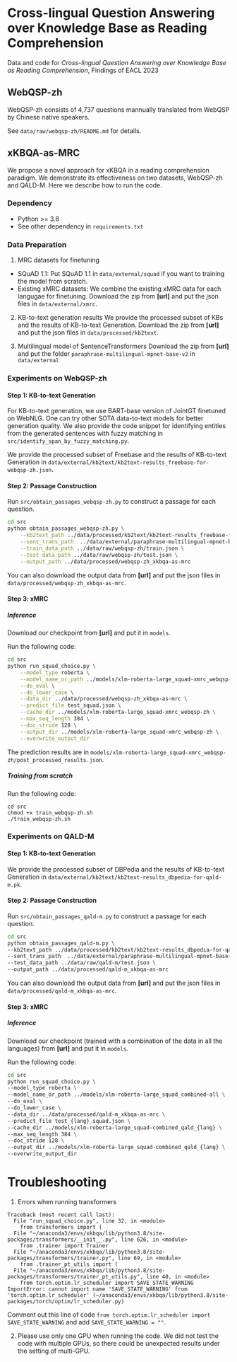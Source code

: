 # Cross-lingual Question Answering over Knowledge Base as Reading Comprehension
Data and code for *Cross-lingual Question Answering over Knowledge Base as Reading Comprehension*, Findings of EACL 2023

## WebQSP-zh
WebQSP-zh consists of 4,737 questions mannually translated from WebQSP by Chinese native speakers.

See `data/raw/webqsp-zh/README.md` for details.

## xKBQA-as-MRC
We propose a novel approach for xKBQA in a reading comprehension paradigm. 
We demonstrate its effectiveness on two datasets, WebQSP-zh and QALD-M.
Here we describe how to run the code.

### Dependency
* Python >= 3.8
* See other dependency in `requirements.txt`

### Data Preparation
1. MRC datasets for finetuning
* SQuAD 1.1: Put SQuAD 1.1 in `data/external/squad` if you want to training the model from scratch.
* Existing xMRC datasets: We combine the existing xMRC data for each langugae for finetuning. Download the zip from **[url]** and put the json files in `data/external/xmrc`.

2. KB-to-text generation results
We provide the processed subset of KBs and the results of KB-to-text Generation.
Download the zip from **[url]** and put the json files in `data/processed/kb2text`.

3. Multilingual model of SentenceTransformers
Download the zip from **[url]** and put the folder `paraphrase-multilingual-mpnet-base-v2` in `data/external`


### Experiments on WebQSP-zh
#### Step 1: KB-to-text Generation
For KB-to-text generation, we use BART-base version of JointGT finetuned on WebNLG.
One can try other SOTA data-to-text models for better generation quality. 
We also provide the code snippet for identifying entities from the generated sentences with fuzzy matching in `src/identify_span_by_fuzzy_matching.py`.  

We provide the processed subset of Freebase and the results of KB-to-text Generation in `data/external/kb2text/kb2text-results_freebase-for-webqsp-zh.json`.

#### Step 2: Passage Construction
Run `src/obtain_passages_webqsp-zh.py` to construct a passage for each question.

```bash
cd src
python obtain_passages_webqsp-zh.py \
    --kb2text_path ../data/processed/kb2text/kb2text-results_freebase-for-webqsp-zh.json \
    --sent_trans_path  ../data/external/paraphrase-multilingual-mpnet-base-v2 \
    --train_data_path ../data/raw/webqsp-zh/train.json \
    --test_data_path ../data/raw/webqsp-zh/test.json \
    --output_path ../data/processed/webqsp-zh_xkbqa-as-mrc 
```

You can also download the output data from **[url]** and put the json files in `data/processed/webqsp-zh_xkbqa-as-mrc`.

#### Step 3: xMRC

##### Inference
Download our checkpoint from **[url]** and put it in `models`.

Run the following code:
```bash
cd src
python run_squad_choice.py \
    --model_type roberta \
    --model_name_or_path ../models/xlm-roberta-large_squad-xmrc_webqsp-zh \
    --do_eval \
    --do_lower_case \
    --data_dir ../data/processed/webqsp-zh_xkbqa-as-mrc \
    --predict_file test_squad.json \
    --cache_dir ../models/xlm-roberta-large_squad-xmrc_webqsp-zh \
    --max_seq_length 384 \
    --doc_stride 128 \
    --output_dir ../models/xlm-roberta-large_squad-xmrc_webqsp-zh \
    --overwrite_output_dir
```
The prediction results are in `models/xlm-roberta-large_squad-xmrc_webqsp-zh/post_processed_results.json`.

##### Training from scratch
Run the following code:
```
cd src
chmod +x train_webqsp-zh.sh
./train_webqsp-zh.sh
```


### Experiments on QALD-M
#### Step 1: KB-to-text Generation
We provide the processed subset of DBPedia and the results of KB-to-text Generation in `data/external/kb2text/kb2text-results_dbpedia-for-qald-m.pk`.

#### Step 2: Passage Construction
Run `src/obtain_passages_qald-m.py` to construct a passage for each question.

```bash
cd src
python obtain_passages_qald-m.py \
--kb2text_path ../data/processed/kb2text/kb2text-results_dbpedia-for-qald-m.pk \
--sent_trans_path  ../data/external/paraphrase-multilingual-mpnet-base-v2 \
--test_data_path ../data/raw/qald-m/test.json \
--output_path ../data/processed/qald-m_xkbqa-as-mrc 
```

You can also download the output data from **[url]** and put the json files in `data/processed/qald-m_xkbqa-as-mrc`.

#### Step 3: xMRC

##### Inference
Download our checkpoint (trained with a combination of the data in all the languages) from **[url]** and put it in `models`.


Run the following code:
```bash
cd src
python run_squad_choice.py \
--model_type roberta \
--model_name_or_path ../models/xlm-roberta-large_squad_combined-all \
--do_eval \
--do_lower_case \
--data_dir ../data/processed/qald-m_xkbqa-as-mrc \
--predict_file test_{lang}_squad.json \
--cache_dir ../models/xlm-roberta-large_squad-combined_qald_{lang} \
--max_seq_length 384 \
--doc_stride 128 \
--output_dir ../models/xlm-roberta-large_squad-combined_qald_{lang} \
--overwrite_output_dir
```


# Troubleshooting
1. Errors when running transformers 
```
Traceback (most recent call last):
  File "run_squad_choice.py", line 32, in <module>
    from transformers import (
  File "~/anaconda3/envs/xkbqa/lib/python3.8/site-packages/transformers/__init__.py", line 626, in <module>
    from .trainer import Trainer
  File "~/anaconda3/envs/xkbqa/lib/python3.8/site-packages/transformers/trainer.py", line 69, in <module>
    from .trainer_pt_utils import (
  File "~/anaconda3/envs/xkbqa/lib/python3.8/site-packages/transformers/trainer_pt_utils.py", line 40, in <module>
    from torch.optim.lr_scheduler import SAVE_STATE_WARNING
ImportError: cannot import name 'SAVE_STATE_WARNING' from 'torch.optim.lr_scheduler' (~/anaconda3/envs/xkbqa/lib/python3.8/site-packages/torch/optim/lr_scheduler.py)
```
Comment out this line of code `from torch.optim.lr_scheduler import SAVE_STATE_WARNING` and add `SAVE_STATE_WARNING = ""`.

2. Please use only one GPU when running the code. We did not test the code with multiple GPUs, so there could be unexpected results under the setting of multi-GPU. 